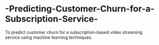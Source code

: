 # -Predicting-Customer-Churn-for-a-Subscription-Service-
 To predict customer churn for a subscription-based video streaming service using machine learning techniques.
